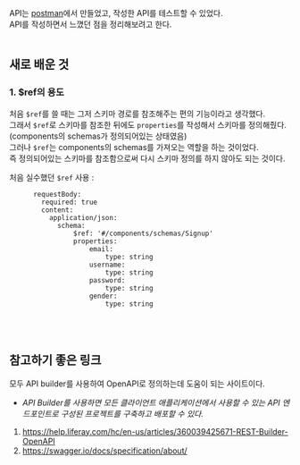 API는 [postman](https://www.postman.com/)에서 만들었고, 작성한 API를 테스트할 수 있었다.<br>
API를 작성하면서 느꼈던 점을 정리해보려고 한다.
<br><br>

## 새로 배운 것
### 1. $ref의 용도
처음 `$ref`를 쓸 때는 그저 스키마 경로를 참조해주는 편의 기능이라고 생각했다.<br>
그래서 `$ref`로 스키마를 참조한 뒤에도 `properties`를 작성해서 스키마를 정의해줬다. (components의 schemas가 정의되어있는 상태였음)<br>
그러나 `$ref`는 components의 schemas를 가져오는 역할을 하는 것이었다.<br>
즉 정의되어있는 스키마를 참조함으로써 다시 스키마 정의를 하지 않아도 되는 것이다.

처음 실수했던 `$ref` 사용 :
```
      requestBody:
        required: true
        content:
          application/json:
            schema:
                $ref: '#/components/schemas/Signup'
                properties:
                    email:
                        type: string
                    username:
                        type: string
                    password:
                        type: string
                    gender:
                        type: string
```

<br><br>

## 참고하기 좋은 링크
모두 API builder를 사용하여 OpenAPI로 정의하는데 도움이 되는 사이트이다.
* *API Builder를 사용하면 모든 클라이언트 애플리케이션에서 사용할 수 있는 API 엔드포인트로 구성된 프로젝트를 구축하고 배포할 수 있다.*

1. https://help.liferay.com/hc/en-us/articles/360039425671-REST-Builder-OpenAPI
2. https://swagger.io/docs/specification/about/

<br><br>
























